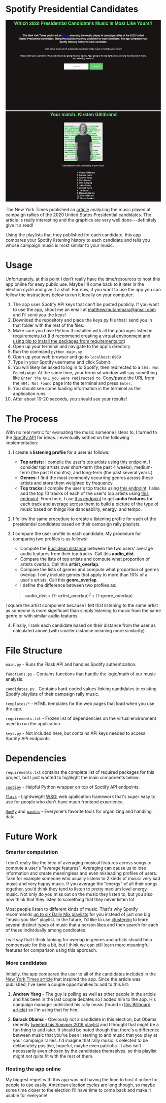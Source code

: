 # Spotify Presidential Candidates

![](images/input.png) ![](images/result.png) 

The New York Times published an [article](https://www.nytimes.com/interactive/2019/08/19/us/politics/presidential-campaign-songs-playlists.html?smtyp=cur&smid=tw-nytimes) analyzing the music played at campaign rallies of the 2020 United States Presidential candidates. The article is really interesting and the graphics are very well done---definitely give it a read!

Using the playlists that they published for each candidate, this app compares your Spotify listening history to each candidate and tells you whose campaign music is most similar to your music.

# Usage

Unfortunately, at this point I don't really have the time/resources to host this app online for easy public use. Maybe I'll come back to it later in the election cycle and give it a shot. For now, if you want to use the app you can follow the instructions below to run it locally on your computer:
1. The app uses Spotify API keys that can't be posted publicly. If you want to use the app, shoot me an email at matthew.mutammara@gmail.com and I'll send you the keys!
2. Download the repository and place the keys.py file that I send you in that folder with the rest of the files.
3. Make sure you have Python 3 installed with all the packages listed in requirements.txt (I'd recommend creating a [virtual environment](https://uoa-eresearch.github.io/eresearch-cookbook/recipe/2014/11/26/python-virtual-env/) and [using pip to install the packages from requirements.txt](https://stackoverflow.com/questions/7225900/how-to-install-packages-using-pip-according-to-the-requirements-txt-file-from-a))
4. Open up your terminal and navigate to the app's directory
5. Run the command `python main.py`
6. Open up your web browser and go to `localhost:6969`
7. Type in your Spotify username and click Submit
8. You will likely be asked to log in to Spotify, then redirected to a `404: Not Found` page. At the same time, your terminal window will say something like `Enter the URL you were redirected to`. Copy/paste the URL from the `404: Not Found` page into the terminal and press `Enter`. 
9. You should see some loading information in the terminal as the application runs
10. After about 10-20 seconds, you should see your results!

# The Process

With no real metric for evaluating the music someone listens to, I turned to the [Spotify API](https://developer.spotify.com/documentation/web-api/) for ideas. I eventually settled on the following implementation:

1. I create a **listening profile** for a user as follows:
	- **Top artists:** I compile the user's top artists using [this endpoint](https://developer.spotify.com/documentation/web-api/reference/personalization/get-users-top-artists-and-tracks/). I consider top artists over short-term (the past 4 weeks), medium-term (the past 6 months), and long-term (the past several years.)
	- **Genres:** I find the most commonly occurring genres across these artists and store them weighted by frequency.
	- **Top tracks:** I compile the user's top tracks using [this endpoint](https://developer.spotify.com/documentation/web-api/reference/personalization/get-users-top-artists-and-tracks/). I also add the top 10 tracks of each of the user's top artists using [this endpoint](https://developer.spotify.com/documentation/web-api/reference/artists/get-artists-top-tracks/). From here, I use [this endpoint](https://developer.spotify.com/documentation/web-api/reference/tracks/get-several-audio-features/) to get **audio features** for each track and average across them to build a picture of the type of music based on things like danceability, energy, and tempo.

 2. I follow the same procedure to create a listening profile for each of the presidential candidates based on their campaign rally playlists.

 3. I compare the user profile to each candidate. My procedure for comparing two profiles is as follows:
	 - Compute the [Euclidean distance](https://en.wikipedia.org/wiki/Euclidean_distance) between the two users' average audio features from their top tracks. Call this **audio_dist**.
	 - Compare the lists of top artists and compute what proportion of artists overlap. Call this **artist_overlap**.
	 - Compare the lists of genres and compute what proportion of genres overlap. I only include genres that apply to more than 10% of a user's artists. Call this **genre_overlap**.
	 - I define the difference between two profiles as:
	 >**audio_dist** x (1- **artist_overlap**)<sup>2</sup> x (1-**genre_overlap**)

I square the artist component because I felt that listening to the same artist as someone is more significant than simply listening to music from the same genre or with similar audio features.

4. Finally, I rank each candidate based on their distance from the user as calculated above (with smaller distance meaning more similarity).

# File Structure
`main.py` - Runs the Flask API and handles Spotify authentication.

`functions.py` - Contains functions that handle the logic/math of our music analysis.

`candidates.py` - Contains hard-coded values linking candidates to existing Spotify playlists of their campaign rally music.

`templates/*` - HTML templates for the web pages that load when you use the app.

`requirements.txt` - Frozen list of dependencies on the virtual environment used to run the application.

`keys.py` - Not included here, but contains API keys needed to access Spotify API endpoints.

# Dependencies

`requirements.txt` contains the complete list of required packages for this project, but I just wanted to highlight the main components below:

[`spotipy`](https://spotipy.readthedocs.io/en/latest/) - Helpful Python wrapper on top of Spotify API endpoints.

[`Flask`](https://palletsprojects.com/p/flask/) - Lightweight [WSGI](https://wsgi.readthedocs.io/) web application framework that's super easy to use for people who don't have much frontend experience.

[`NumPy`](https://numpy.org) and [`pandas`](https://pandas.pydata.org) - Everyone's favorite tools for organizing and handling data.

# Future Work

### Smarter computation
I don't really like the idea of averaging musical features across songs to compute a user's "average features". Averaging can cause us to lose information and create meaningless and even misleading profiles of users. Take for example someone who usually listens to 2 kinds of music: very sad music and very happy music. If you average the "energy" of all their songs together, you'd think they tend to listen to pretty medium level energy music. Not only do you miss out on the music they listen to, but you also now think that they listen to something that they never listen to! 

Most people listen to different kinds of music. That's why Spotify recommends [up to six Daily Mix playlists](https://newsroom.spotify.com/2018-05-18/how-your-daily-mix-just-gets-you/) for you instead of just one big "music you like" playlist. In the future, I'd like to use [clustering](https://en.wikipedia.org/wiki/Cluster_analysis) to learn several distinct types of music that a person likes and then search for each of these individually among candidates.

I will say that I think looking for overlap in genres and artists should help compensate for this a bit, but I think we can still learn more meaningful features for comparison using this approach.

### More candidates
Initially, the app compared the user to all of the candidates included in the [New York Times article](https://www.nytimes.com/interactive/2019/08/19/us/politics/presidential-campaign-songs-playlists.html?smtyp=cur&smid=tw-nytimes) that inspired the app. Since the article was published, I've seen a couple opportunities to add to this list:
1. **Andrew Yang** - The guy is polling as well as other people in the article and has been in the last couple debates so I added him to the app. His campaign manager published his rally music (found in [this Billboard article](https://www.billboard.com/articles/columns/rock/8502572/2020-presidential-candidates-rally-songs)) so I'm using that for him.

2. **Barack Obama** - Obviously not a candidate in this election, but Obama recently [tweeted his Summer 2019 playlist](https://time.com/5660856/barack-michelle-obama-summer-2019-playlist/) and I thought that might be a fun thing to add later. It should be noted though that there's a difference between music that you've been listening to and music that you play at your campaign rallies. I'd imagine that rally music is selected to be deliberately positive, hopeful, maybe even patriotic. It also isn't necessarily even chosen by the candidates themselves, so this playlist might not quite fit with the rest of them.

### Hosting the app online
My biggest regret with this app was not having the time to host it online for people to use easily. American election cycles are long though, so maybe some time closer to the election I'll have time to come back and make it usable for everyone!
